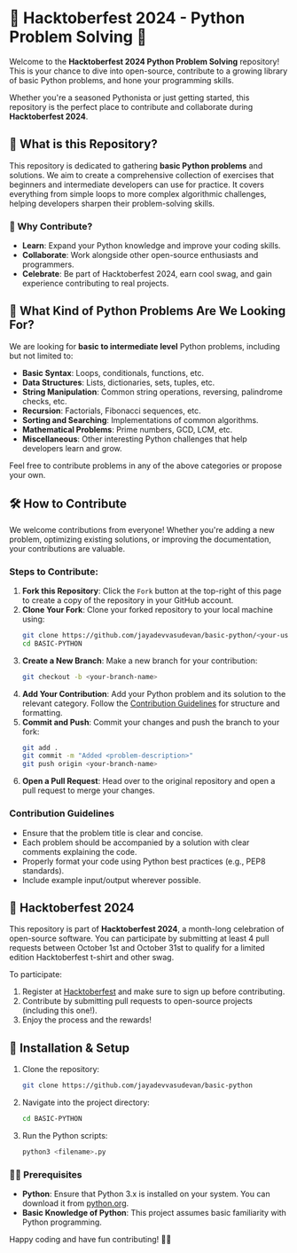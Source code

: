 # 🎃 Hacktoberfest 2024 - Python Problem Solving 🎃

Welcome to the **Hacktoberfest 2024 Python Problem Solving** repository! This is your chance to dive into open-source, contribute to a growing library of basic Python problems, and hone your programming skills. 

Whether you're a seasoned Pythonista or just getting started, this repository is the perfect place to contribute and collaborate during **Hacktoberfest 2024**.

## 🚀 What is this Repository?

This repository is dedicated to gathering **basic Python problems** and solutions. We aim to create a comprehensive collection of exercises that beginners and intermediate developers can use for practice. It covers everything from simple loops to more complex algorithmic challenges, helping developers sharpen their problem-solving skills.

### 🧠 Why Contribute?

- **Learn**: Expand your Python knowledge and improve your coding skills.
- **Collaborate**: Work alongside other open-source enthusiasts and programmers.
- **Celebrate**: Be part of Hacktoberfest 2024, earn cool swag, and gain experience contributing to real projects.

## 🌟 What Kind of Python Problems Are We Looking For?

We are looking for **basic to intermediate level** Python problems, including but not limited to:
- **Basic Syntax**: Loops, conditionals, functions, etc.
- **Data Structures**: Lists, dictionaries, sets, tuples, etc.
- **String Manipulation**: Common string operations, reversing, palindrome checks, etc.
- **Recursion**: Factorials, Fibonacci sequences, etc.
- **Sorting and Searching**: Implementations of common algorithms.
- **Mathematical Problems**: Prime numbers, GCD, LCM, etc.
- **Miscellaneous**: Other interesting Python challenges that help developers learn and grow.

Feel free to contribute problems in any of the above categories or propose your own.

## 🛠️ How to Contribute

We welcome contributions from everyone! Whether you're adding a new problem, optimizing existing solutions, or improving the documentation, your contributions are valuable.

### Steps to Contribute:

1. **Fork this Repository**: Click the `Fork` button at the top-right of this page to create a copy of the repository in your GitHub account.
2. **Clone Your Fork**: Clone your forked repository to your local machine using:
   ```bash
   git clone https://github.com/jayadevvasudevan/basic-python/<your-username>/
   cd BASIC-PYTHON
   ```
3. **Create a New Branch**: Make a new branch for your contribution:
   ```bash
   git checkout -b <your-branch-name>
   ```
4. **Add Your Contribution**: Add your Python problem and its solution to the relevant category. Follow the [Contribution Guidelines](CONTRIBUTING.md) for structure and formatting.
5. **Commit and Push**: Commit your changes and push the branch to your fork:
   ```bash
   git add .
   git commit -m "Added <problem-description>"
   git push origin <your-branch-name>
   ```
6. **Open a Pull Request**: Head over to the original repository and open a pull request to merge your changes.

### Contribution Guidelines

- Ensure that the problem title is clear and concise.
- Each problem should be accompanied by a solution with clear comments explaining the code.
- Properly format your code using Python best practices (e.g., PEP8 standards).
- Include example input/output wherever possible.

## 🎉 Hacktoberfest 2024

This repository is part of **Hacktoberfest 2024**, a month-long celebration of open-source software. You can participate by submitting at least 4 pull requests between October 1st and October 31st to qualify for a limited edition Hacktoberfest t-shirt and other swag.

To participate:
1. Register at [Hacktoberfest](https://hacktoberfest.com/) and make sure to sign up before contributing.
2. Contribute by submitting pull requests to open-source projects (including this one!).
3. Enjoy the process and the rewards!


## 🔧 Installation & Setup

1. Clone the repository:
   ```bash
   git clone https://github.com/jayadevvasudevan/basic-python
   ```
2. Navigate into the project directory:
   ```bash
   cd BASIC-PYTHON
   ```
3. Run the Python scripts:
   ```bash
   python3 <filename>.py
   ```

### 🧑‍💻 Prerequisites

- **Python**: Ensure that Python 3.x is installed on your system. You can download it from [python.org](https://www.python.org/downloads/).
- **Basic Knowledge of Python**: This project assumes basic familiarity with Python programming.



Happy coding and have fun contributing! 🎉🐍

